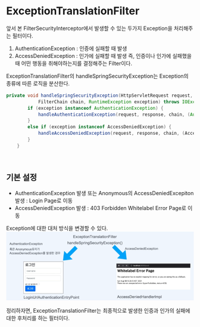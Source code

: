 # ExceptionTranslationFilter
앞서 본 FilterSecurityInterceptor에서 발생할 수 있는 두가지 Exception을 처리해주는 필터이다.  
1. AuthenticationException : 인증에 실패할 때 발생
2. AccessDeniedException : 인가에 실패할 때 발생
즉, 인증이나 인가에 실패했을 때 어떤 행동을 취해야하는지를 결정해주는 Filter이다.

ExceptionTranslationFilter의 handleSpringSecurityException는 Exception의 종류에 따른 로직을 분산한다.  
```java
private void handleSpringSecurityException(HttpServletRequest request, HttpServletResponse response,
			FilterChain chain, RuntimeException exception) throws IOException, ServletException {
		if (exception instanceof AuthenticationException) {
			handleAuthenticationException(request, response, chain, (AuthenticationException) exception);
		}
		else if (exception instanceof AccessDeniedException) {
			handleAccessDeniedException(request, response, chain, (AccessDeniedException) exception);
		}
	}
```

<br>

## 기본 설정
* AuthenticationException 발생 또는 Anonymous의 AccessDeniedExcepiton 발생 : Login Page로 이동
* AccessDeniedException 발생 : 403 Forbidden Whitelabel Error Page로 이동

Exception에 대한 대처 방식을 변경할 수 있다.  
![Filter](../../../images/14.Filter%2013.PNG)

정리하자면, ExceptionTranslationFilter는 최종적으로 발생한 인증과 인가의 실패에 대한 후처리를 하는 필터이다.